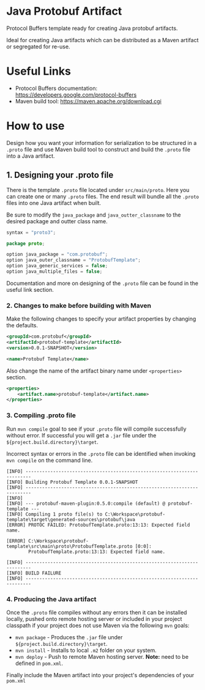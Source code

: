# Java Protobuf Artifact
Protocol Buffers template ready for creating Java protobuf artifacts. 

Ideal for creating Java artifacts which can be distributed as a Maven artifact or segregated for re-use.

# Useful Links
- Protocol Buffers documentation: https://developers.google.com/protocol-buffers
- Maven build tool: https://maven.apache.org/download.cgi

# How to use
Design how you want your information for serialization to be structured in a `.proto` file and use Maven build tool to construct and build the `.proto` file into a Java artifact.

## 1. Designing your .proto file
There is the template `.proto` file located under `src/main/proto`. Here you can create one or many `.proto` files. The end result will bundle all the `.proto` files into one Java artifact when built.

Be sure to modify the `java_package` and `java_outter_classname` to the desired package and outter class name.
```java
syntax = "proto3";

package proto;

option java_package = "com.protobuf";
option java_outer_classname = "ProtobufTemplate";
option java_generic_services = false;
option java_multiple_files = false;
```

Documentation and more on designing of the `.proto` file can be found in the useful link section.

### 2. Changes to make before building with Maven
Make the following changes to specify your artifact properties by changing the defaults.
```xml
<groupId>com.protobuf</groupId>
<artifactId>protobuf-template</artifactId>
<version>0.0.1-SNAPSHOT</version>

<name>Protobuf Template</name>
```

Also change the name of the artifact binary name under `<properties>` section.
```xml
<properties>
    <artifact.name>protobuf-template</artifact.name>
</properties>
```

### 3. Compiling .proto file
Run `mvn compile` goal to see if your `.proto` file will compile successfully without error.
If successful you will get a `.jar` file under the `${project.build.directory}\target`.

Incorrect syntax or errors in the `.proto` file can be identified when invoking `mvn compile` on the command line.
```
[INFO] ------------------------------------------------------------------------
[INFO] Building Protobuf Template 0.0.1-SNAPSHOT
[INFO] ------------------------------------------------------------------------
[INFO]
[INFO] --- protobuf-maven-plugin:0.5.0:compile (default) @ protobuf-template ---
[INFO] Compiling 1 proto file(s) to C:\Workspace\protobuf-template\target\generated-sources\protobuf\java
[ERROR] PROTOC FAILED: ProtobufTemplate.proto:13:13: Expected field name.

[ERROR] C:\Workspace\protobuf-template\src\main\proto\ProtobufTemplate.proto [0:0]: 
        ProtobufTemplate.proto:13:13: Expected field name.

[INFO] ------------------------------------------------------------------------
[INFO] BUILD FAILURE
[INFO] ------------------------------------------------------------------------
```

### 4. Producing the Java artifact
Once the `.proto` file compiles without any errors then it can be installed locally, pushed onto remote hosting server or included in your project classpath if your project does not use Maven via the following `mvn` goals:

- `mvn package` - Produces the `.jar` file under `${project.build.directory}\target`.
- `mvn install` - Installs to local `.m2` folder on your system.
- `mvn deploy` - Push to remote Maven hosting server. __Note:__ need to be defined in `pom.xml`.

Finally include the Maven artifact into your project's dependencies of your `pom.xml`
